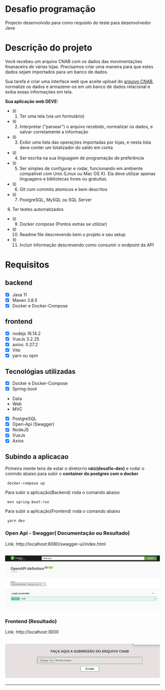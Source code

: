 # Desafio programação

Projecto desenvolvido para como requisito do teste para desenvolvedor Java

# Descrição do projeto

Você recebeu um arquivo CNAB com os dados das movimentações finanaceira de várias lojas.
Precisamos criar uma maneira para que estes dados sejam importados para um banco de dados.

Sua tarefa é criar uma interface web que aceite upload do [arquivo CNAB](https://github.com/ByCodersTec/desafio-ruby-on-rails/blob/master/CNAB.txt), normalize os dados e armazene-os em um banco de dados relacional e exiba essas informações em tela.

**Sua aplicação web DEVE:**

- [x] 1.  Ter uma tela (via um formulário)
- [x] 2.  Interpretar ("parsear") o arquivo recebido, normalizar os dados, e salvar corretamente a informação

- [x] 3. Exibir uma lista das operações importadas por lojas, e nesta lista deve conter um totalizador do saldo em conta

- [x] 4. Ser escrita na sua linguagem de programação de preferência
- [x] 5. Ser simples de configurar e rodar, funcionando em ambiente compatível com Unix (Linux ou Mac OS X). Ela deve utilizar apenas linguagens e bibliotecas livres ou gratuitas.

- [x] 6. Git com commits atomicos e bem descritos

- [x] 7. PostgreSQL, MySQL ou SQL Server

8. Ter testes automatizados

- [x] 9. Docker compose (Pontos extras se utilizar)

- [x] 10. Readme file descrevendo bem o projeto e seu setup

- [x] 11. Incluir informação descrevendo como consumir o endpoint da API

# Requisitos

## backend

- [x] Java 11
- [x] Maven 3.8.5
- [x] Docker e Docker-Compose

## frontend

- [x] nodejs 16.14.2
- [x] VueJs 3.2.25
- [x] axios: 0.27.2
- [x] Vite
- [x] yarn ou npm

## Tecnológias utilizadas

- [x] Docker e Docker-Compose
- [x] Spring-boot
- Data
- Web
- MVC
- [x] PostgreSQL
- [x] Open-Api (Swagger)
- [x] NodeJS
- [x] VueJs
- [x] Axios

## Subindo a aplicacao

Primeira mente tens de estar o diretorrio **raiz(desafio-dev)**
e rodar o comndo abaixo para subir o **container do postgres com o docker**

```
 docker-compose up
```

Para subir a aplicação(Backend) roda o comando abaixo

```
 mvn spring-boot:run
```

Para subir a aplicação(Frontend) roda o comando abaixo

```
 yarn dev
```

### Open Api - Swagger( Documentação ou Resultado)

Link: http://localhost:8080/swagger-ui/index.html

## ![API](api.png)

### Frontend (Resultado)

Link: http://localhost:3000

## ![API](front.png)

---
